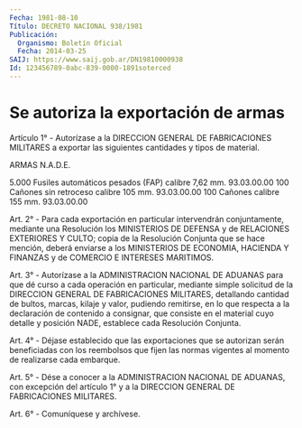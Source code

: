 ```yaml
---
Fecha: 1981-08-10
Título: DECRETO NACIONAL 938/1981
Publicación:
  Organismo: Boletín Oficial
  Fecha: 2014-03-25
SAIJ: https://www.saij.gob.ar/DN19810000938
Id: 123456789-0abc-839-0000-1891soterced
---
```

# Se autoriza la exportación de armas

<a id="1"></a>
Artículo 1° - Autorízase a la DIRECCION GENERAL DE FABRICACIONES MILITARES a exportar las siguientes cantidades y tipos de material.

ARMAS N.A.D.E.

5.000 Fusiles automáticos pesados (FAP) calibre 7,62 mm. 93.03.00.00 100 Cañones sin retroceso calibre 105 mm. 93.03.00.00 100 Cañones calibre 155 mm. 93.03.00.00

<a id="2"></a>
Art. 2° - Para cada exportación en particular intervendrán conjuntamente, mediante una Resolución los MINISTERIOS DE DEFENSA y de RELACIONES EXTERIORES Y CULTO; copia de la Resolución Conjunta que se hace mención, deberá enviarse a los MINISTERIOS DE ECONOMIA, HACIENDA Y FINANZAS y de COMERCIO E INTERESES MARITIMOS.

<a id="3"></a>
Art. 3° - Autorízase a la ADMINISTRACION NACIONAL DE ADUANAS para que dé curso a cada operación en particular, mediante simple solicitud de la DIRECCION GENERAL DE FABRICACIONES MILITARES, detallando cantidad de bultos, marcas, kilaje y valor, pudiendo remitirse, en lo que respecta a la declaración de contenido a consignar, que consiste en el material cuyo detalle y posición NADE, establece cada Resolución Conjunta.

<a id="4"></a>
Art. 4° - Déjase establecido que las exportaciones que se autorizan serán beneficiadas con los reembolsos que fijen las normas vigentes al momento de realizarse cada embarque.

<a id="5"></a>
Art. 5° - Dése a conocer a la ADMINISTRACION NACIONAL DE ADUANAS, con excepción del artículo 1° y a la DIRECCION GENERAL DE FABRICACIONES MILITARES.

<a id="6"></a>
Art. 6° - Comuníquese y archívese.